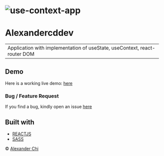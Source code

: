 # ![use-context-app](https://raw.githubusercontent.com/alexandercddev/use-context-app/master/src/assets/images/preview.jpg)
# Alexandercddev
<table>
<tr>
<td>
    Application with implementation of useState, useContext, react-router DOM
</td>
</tr>
</table>


## Demo
Here is a working live demo: [here](https://alexandercd.dev/)

### Bug / Feature Request

If you find a bug, kindly open an issue [here](https://github.com/alexandercds/use-context-app/issues/new)

## Built with 

- [REACTJS](https://reactjs.org/)
- [SASS](https://sass-lang.com/) 


© [Alexander Chi ](https://alexandercd.dev/)
